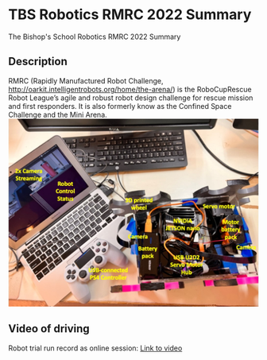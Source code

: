 # TBS Robotics RMRC 2022 Summary
The Bishop's School Robotics RMRC 2022 Summary
## Description
RMRC (Rapidly Manufactured Robot Challenge, http://oarkit.intelligentrobots.org/home/the-arena/) is the RoboCupRescue Robot League’s agile and robust robot design challenge for rescue mission and first responders. It is also formerly know as the Confined Space Challenge and the Mini Arena.
![RMRC robot photo](https://github.com/Cinderpe1t/TBS_Robotics_RMRC_2022_Summary/blob/main/RMRC_robot_system.jpeg)
## Video of driving
Robot trial run record as online session:
[Link to video](https://drive.google.com/file/d/18O_THjSodmW0iIljqGmkhlAPrGnNhIhx/preview)
